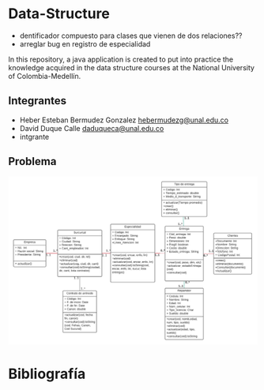 # Data-Structure

* dentificador compuesto para clases que vienen de dos relaciones??
* arreglar bug en registro de especialidad


In this repository, a java application is created to put into practice the knowledge acquired in the data structure courses at the National University of Colombia-Medellín.

## Integrantes
* Heber Esteban Bermudez Gonzalez  hebermudezg@unal.edu.co
* David Duque Calle daduqueca@unal.edu.co
* intgrante


## Problema

<img src="./Otros_Recursos/UML.png" width="800" title="hover text">




# Bibliografía
